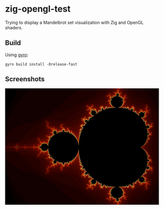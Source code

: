 # zig-opengl-test

Trying to display a Mandelbrot set visualization with Zig and OpenGL shaders.

## Build
Using [gyro](https://github.com/mattnite/gyro):

```
gyro build install -Drelease-fast
```

## Screenshots
![screenshot1](res/screenshot1.png)
